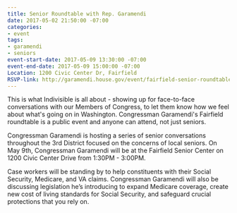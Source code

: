 ```yaml
---
title: Senior Roundtable with Rep. Garamendi
date: 2017-05-02 21:50:00 -07:00
categories:
- event
tags:
- garamendi
- seniors
event-start-date: 2017-05-09 13:30:00 -07:00
event-end-date: 2017-05-09 15:00:00 -07:00
Location: 1200 Civic Center Dr, Fairfield
RSVP-link: http://garamendi.house.gov/event/fairfield-senior-roundtable
---
```


This is what Indivisible is all about - showing up for face-to-face conversations with our Members of Congress, to let them know how we feel about what's going on in Washington. Congressman Garamendi's Fairfield roundtable is a public event and anyone can attend, not just seniors. 

Congressman Garamendi is hosting a series of senior conversations throughout the 3rd District focused on the concerns of local seniors. On May 9th, Congressman Garamendi will be at the Fairfield Senior Center on 1200 Civic Center Drive from 1:30PM - 3:00PM.

Case workers will be standing by to help constituents with their Social Security, Medicare, and VA claims. Congressman Garamendi will also be discussing legislation he’s introducing to expand Medicare coverage, create new cost of living standards for Social Security, and safeguard crucial protections that you rely on.